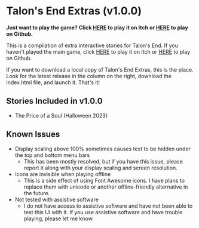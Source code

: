 # Talon's End Extras (v1.0.0)

**Just want to play the game? Click [HERE](https://asheepinthenight.itch.io/talons-end-extras) to play it on Itch or [HERE](https://asheepinthenight.github.io/talonsendextras/) to play on Github.**

This is a compilation of extra interactive stories for Talon's End. If you haven't played the main game, click [HERE](https://asheepinthenight.itch.io/talons-end) to play it on Itch or [HERE](https://asheepinthenight.github.io/talonsendextras/) to play on Github.

If you want to download a local copy of Talon's End Extras, this is the place. Look for the latest release in the column on the right, download the index.html file, and launch it. That's it!

## Stories Included in v1.0.0

- The Price of a Soul (Halloween 2023)

## Known Issues
- Display scaling above 100% sometimes causes text to be hidden under the top and bottom menu bars
  - This has been mostly resolved, but if you have this issue, please report it along with your display scaling and screen resolution.
- Icons are invisible when playing offline
  - This is a side effect of using Font Awesome icons. I have plans to replace them with unicode or another offline-friendly alternative in the future.
- Not tested with assistive software
  - I do not have access to assistive software and have not been able to test this UI with it. If you use assistive software and have trouble playing, please let me know.
